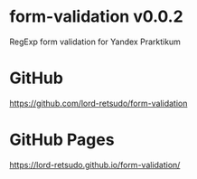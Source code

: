 # form-validation v0.0.2
RegExp form validation for Yandex Prarktikum

# GitHub
<https://github.com/lord-retsudo/form-validation>

# GitHub Pages
<https://lord-retsudo.github.io/form-validation/>

